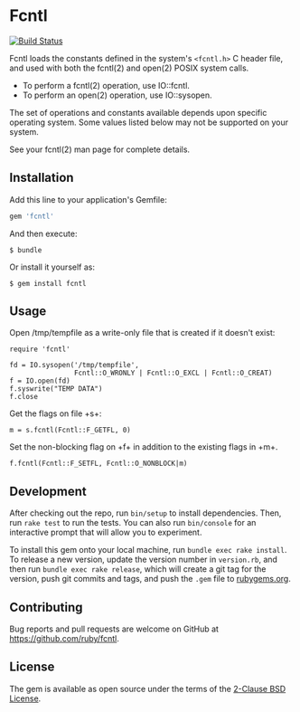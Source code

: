 # Fcntl

[![Build Status](https://travis-ci.org/ruby/fcntl.svg?branch=master)](https://travis-ci.org/ruby/fcntl)

Fcntl loads the constants defined in the system's `<fcntl.h>` C header file, and used with both the fcntl(2) and open(2) POSIX system calls.

 * To perform a fcntl(2) operation, use IO::fcntl.
 * To perform an open(2) operation, use IO::sysopen.

The set of operations and constants available depends upon specific operating system.  Some values listed below may not be supported on your system.

See your fcntl(2) man page for complete details.

## Installation

Add this line to your application's Gemfile:

```ruby
gem 'fcntl'
```

And then execute:

    $ bundle

Or install it yourself as:

    $ gem install fcntl

## Usage

Open /tmp/tempfile as a write-only file that is created if it doesn't
exist:

```
require 'fcntl'

fd = IO.sysopen('/tmp/tempfile',
                Fcntl::O_WRONLY | Fcntl::O_EXCL | Fcntl::O_CREAT)
f = IO.open(fd)
f.syswrite("TEMP DATA")
f.close
```

Get the flags on file +s+:

```
m = s.fcntl(Fcntl::F_GETFL, 0)
```

Set the non-blocking flag on +f+ in addition to the existing flags in +m+.

```
f.fcntl(Fcntl::F_SETFL, Fcntl::O_NONBLOCK|m)
```

## Development

After checking out the repo, run `bin/setup` to install dependencies. Then, run `rake test` to run the tests. You can also run `bin/console` for an interactive prompt that will allow you to experiment.

To install this gem onto your local machine, run `bundle exec rake install`. To release a new version, update the version number in `version.rb`, and then run `bundle exec rake release`, which will create a git tag for the version, push git commits and tags, and push the `.gem` file to [rubygems.org](https://rubygems.org).

## Contributing

Bug reports and pull requests are welcome on GitHub at https://github.com/ruby/fcntl.


## License

The gem is available as open source under the terms of the [2-Clause BSD License](https://opensource.org/licenses/BSD-2-Clause).
